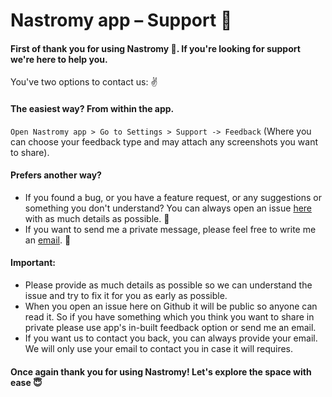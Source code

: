 # Nastromy app – Support 🧞‍

#### First of thank you for using Nastromy 🚀. If you're looking for support we're here to help you.

You've two options to contact us: ✌

#### The easiest way? From within the app.

`Open Nastromy app > Go to Settings > Support -> Feedback` 
(Where you can choose your feedback type and may attach any screenshots you want to share).

#### Prefers another way?

- If you found a bug, or you have a feature request, or any suggestions or something you don't understand? You can always open an issue [here](https://github.com/hemangshah/Nastromy/issues/new) with as much details as possible. 👾
- If you want to send me a private message, please feel free to write me an [email](mailto:hemangshah.in@gmail.com?subject=Nastromy%20app%20-%20Support&body=). 📧

#### Important:

- Please provide as much details as possible so we can understand the issue and try to fix it for you as early as possible.
- When you open an issue here on Github it will be public so anyone can read it. So if you have something which you think you want to share in private please use app's in-built feedback option or send me an email.
- If you want us to contact you back, you can always provide your email. We will only use your email to contact you in case it will requires.

#### Once again thank you for using Nastromy! Let's explore the space with ease 😇
